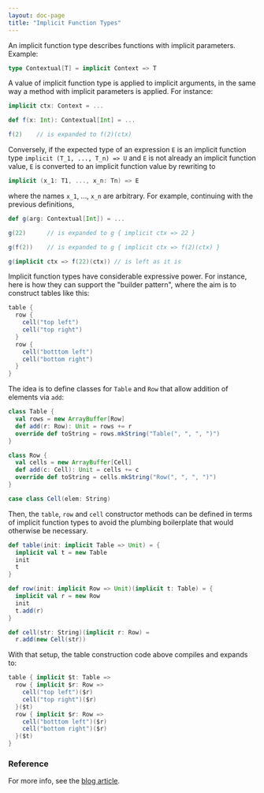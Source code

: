 ```yaml
---
layout: doc-page
title: "Implicit Function Types"
---
```


An implicit function type describes functions with implicit parameters. Example:
```scala
type Contextual[T] = implicit Context => T
```
A value of implicit function type is applied to implicit arguments, in
the same way a method with implicit parameters is applied. For instance:
```scala
implicit ctx: Context = ...

def f(x: Int): Contextual[Int] = ...

f(2)    // is expanded to f(2)(ctx)
```
Conversely, if the expected type of an expression `E` is an implicit
function type `implicit (T_1, ..., T_n) => U` and `E` is not already an
implicit function value, `E` is converted to an implicit function value
by rewriting to
```scala
implicit (x_1: T1, ..., x_n: Tn) => E
```
where the names `x_1`, ..., `x_n` are arbitrary. For example, continuing
with the previous definitions,
```scala
def g(arg: Contextual[Int]) = ...

g(22)      // is expanded to g { implicit ctx => 22 }

g(f(2))    // is expanded to g { implicit ctx => f(2)(ctx) }

g(implicit ctx => f(22)(ctx)) // is left as it is
```
Implicit function types have considerable expressive power. For
instance, here is how they can support the "builder pattern", where
the aim is to construct tables like this:
```scala
table {
  row {
    cell("top left")
    cell("top right")
  }
  row {
    cell("botttom left")
    cell("bottom right")
  }
}
```
The idea is to define classes for `Table` and `Row` that allow
addition of elements via `add`:
```scala
class Table {
  val rows = new ArrayBuffer[Row]
  def add(r: Row): Unit = rows += r
  override def toString = rows.mkString("Table(", ", ", ")")
}

class Row {
  val cells = new ArrayBuffer[Cell]
  def add(c: Cell): Unit = cells += c
  override def toString = cells.mkString("Row(", ", ", ")")
}

case class Cell(elem: String)
```
Then, the `table`, `row` and `cell` constructor methods can be defined
in terms of implicit function types to avoid the plumbing boilerplate
that would otherwise be necessary.
```scala
def table(init: implicit Table => Unit) = {
  implicit val t = new Table
  init
  t
}

def row(init: implicit Row => Unit)(implicit t: Table) = {
  implicit val r = new Row
  init
  t.add(r)
}

def cell(str: String)(implicit r: Row) =
  r.add(new Cell(str))
```
With that setup, the table construction code above compiles and expands to:
```scala
table { implicit $t: Table =>
  row { implicit $r: Row =>
    cell("top left")($r)
    cell("top right")($r)
  }($t)
  row { implicit $r: Row =>
    cell("botttom left")($r)
    cell("bottom right")($r)
  }($t)
}
```
### Reference

For more info, see the [blog article](https://www.scala-lang.org/blog/2016/12/07/implicit-function-types.html).
